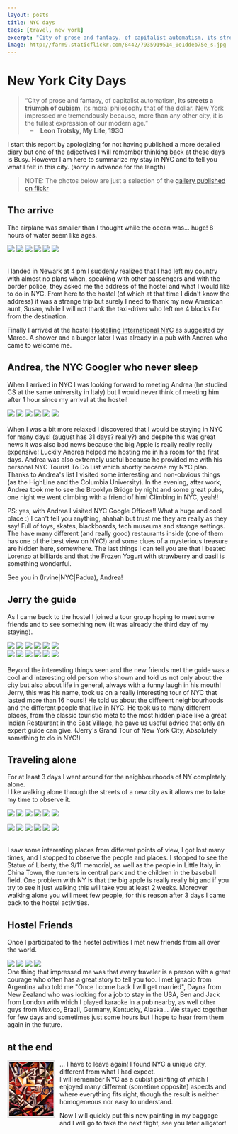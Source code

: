 ```yaml
---
layout: posts
title: NYC days
tags: [travel, new york]
excerpt: "City of prose and fantasy, of capitalist automatism, its streets a triumph of cubism, its moral philosophy that of the dollar. New York impressed me tremendously because it is the fullest expression of our modern age. Leon Trotsky"
image: http://farm9.staticflickr.com/8442/7935919514_0e1ddeb75e_s.jpg
---
```

New York City Days
==================

> “City of prose and fantasy, of capitalist automatism, **its streets a triumph of cubism**, its moral philosophy that of the dollar. New York impressed me tremendously because, more than any other city, it is the fullest expression of our modern age.”   
&nbsp;&nbsp; – &nbsp;&nbsp; **Leon Trotsky, My Life, 1930**

I start this report by apologizing for not having  published a more detailed diary but one of the adjectives  I will remember  thinking back at these days is Busy. 
However I am here to summarize my stay in NYC and to tell you what I felt in this city. (sorry in advance for the length)

> NOTE: The photos below are just a selection of the <a href="http://www.flickr.com/photos/ogeidix/sets/72157631418045748/">gallery published on flickr</a>


The arrive
----------
The airplane was smaller than I thought while the ocean was... huge! 8 hours of water seem like ages.
<div class="gallery">
<a href="http://www.flickr.com/photos/ogeidix/7911494904/in/set-72157631362259196"><img src="http://farm9.staticflickr.com/8316/7911494904_8735b88fd6_s.jpg" /></a>
<a href="http://www.flickr.com/photos/ogeidix/7911495812/in/set-72157631362259196"><img src="http://farm9.staticflickr.com/8310/7911495812_4d5b7966b8_s.jpg" /></a>
<a href="http://www.flickr.com/photos/ogeidix/7911496922/in/set-72157631362259196"><img src="http://farm9.staticflickr.com/8457/7911496922_ab0d308754_s.jpg" /></a>
<a href="http://www.flickr.com/photos/ogeidix/7911499020/in/set-72157631362259196"><img src="http://farm9.staticflickr.com/8176/7911499020_9220fc17d8_s.jpg" /></a>
<a href="http://www.flickr.com/photos/ogeidix/7935878194/in/set-72157631418045748"><img src="http://farm9.staticflickr.com/8297/7935878194_49e4409264_s.jpg" /></a>
<a href="http://www.flickr.com/photos/ogeidix/7935878928/in/set-72157631418045748"><img src="http://farm9.staticflickr.com/8307/7935878928_6f12880cb0_s.jpg" /></a>
<br /><br />
</div>

I landed in Newark at 4 pm I suddenly realized that I had left my country with almost no plans when, speaking with other passengers and with the border police, they asked me the address of the hostel and what I would like to do in NYC. 
From here to the hostel (of which at that time I didn't know the address) it was a strange trip but surely I need to thank my new American aunt, Susan, while I will not thank the taxi-driver who left me 4 blocks far from the destination. 

Finally I arrived at the hostel <a href="http://www.hiusa.org/nyc">Hostelling International NYC</a> as suggested by Marco.
A shower and a burger later I was already in a pub with Andrea who came to welcome me.


Andrea, the NYC Googler who never sleep
---------------------------------------
When I arrived in  NYC I was looking forward to meeting Andrea (he studied CS at the same university in Italy) but I would never think of  meeting him after 1 hour since my arrival at the hostel!
<div class="gallery">
<a href="http://www.flickr.com/photos/ogeidix/7935877136/in/set-72157631418045748"><img src="http://farm9.staticflickr.com/8299/7935877136_8710a89548_s.jpg" /></a>
<a href="http://www.flickr.com/photos/ogeidix/7935896940/in/set-72157631418045748"><img src="http://farm9.staticflickr.com/8438/7935896940_a0ee518210_s.jpg" /></a>
<a href="http://www.flickr.com/photos/ogeidix/7935876318/in/set-72157631418045748"><img src="http://farm9.staticflickr.com/8175/7935876318_2d173da7ea_s.jpg" /></a>
<a href="http://www.flickr.com/photos/ogeidix/7935879204/in/set-72157631418045748"><img src="http://farm9.staticflickr.com/8305/7935879204_ac1ddc854d_s.jpg" /></a>
<a href="http://www.flickr.com/photos/ogeidix/7935880712/in/set-72157631418045748"><img src="http://farm9.staticflickr.com/8436/7935880712_4f68bb1647_s.jpg" /></a>
<a href="http://www.flickr.com/photos/ogeidix/7935881892/in/set-72157631418045748"><img src="http://farm9.staticflickr.com/8456/7935881892_6fc01577c2_s.jpg" /></a>
<br /><br />
</div>
When I was a bit more relaxed I discovered that I would be staying in NYC for many days! (august has 31 days? really?) and despite this was  great news it was also  bad news  because the big Apple is really really really expensive! 
Luckily Andrea helped me hosting me in his room for the first days. Andrea was also extremely useful because he provided me with his personal NYC Tourist To Do List which shortly became my NYC plan. Thanks to Andrea's list I visited some interesting and non-obvious things (as the HighLine and the Columbia University). In the evening, after work, Andrea took me to see the Brooklyn Bridge by night and some great pubs, one night we went climbing with a friend of him! Climbing in NYC, yeah!!

PS: yes, with Andrea I visited NYC Google Offices!! What a huge and cool place :) I can't tell you anything, ahahah but trust me they are really as they say! Full of toys, skates, blackboards, tech museums and strange settings. The have many different (and really good) restaurants inside (one of them has one of the best view on NYC!) and  some clues of a mysterious treasure are hidden here, somewhere. The last things  I can tell you are that I beated Lorenzo at  billiards and that the Frozen Yogurt with strawberry and basil is something wonderful.

See you in (Irvine|NYC|Padua), Andrea!

Jerry the guide
---------------
As I came back to the hostel I joined a tour group hoping to meet some friends and to see something new (It was already the third day of my staying).  
<div class="gallery">
<a href="http://www.flickr.com/photos/ogeidix/7935888520/in/set-72157631418045748"><img src="http://farm9.staticflickr.com/8435/7935888520_f5ef65676c_s.jpg" /></a>
<a href="http://www.flickr.com/photos/ogeidix/7935898308/in/set-72157631418045748"><img src="http://farm9.staticflickr.com/8458/7935898308_6432be63a1_s.jpg" /></a>
<a href="http://www.flickr.com/photos/ogeidix/7935890080/in/set-72157631418045748"><img src="http://farm9.staticflickr.com/8302/7935890080_cd7a62299a_s.jpg" /></a>
<a href="http://www.flickr.com/photos/ogeidix/7935893068/in/set-72157631418045748"><img src="http://farm9.staticflickr.com/8173/7935893068_b7d1160199_s.jpg" /></a>
<a href="http://www.flickr.com/photos/ogeidix/7935906278/in/set-72157631418045748"><img src="http://farm9.staticflickr.com/8305/7935906278_346681bb1e_s.jpg" /></a>
<a href="http://www.flickr.com/photos/ogeidix/7935924144/in/set-72157631418045748"><img src="http://farm9.staticflickr.com/8036/7935924144_a263bd47c6_s.jpg" /></a>
<br />
<a href="http://www.flickr.com/photos/ogeidix/7935903752/in/set-72157631418045748"><img src="http://farm9.staticflickr.com/8170/7935903752_98eaea656d_s.jpg" /></a>
<a href="http://www.flickr.com/photos/ogeidix/7935897984/in/set-72157631418045748"><img src="http://farm9.staticflickr.com/8310/7935897984_3b9f95c76c_s.jpg" /></a>
<a href="http://www.flickr.com/photos/ogeidix/7935890458/in/set-72157631418045748"><img src="http://farm9.staticflickr.com/8316/7935890458_4814960b91_s.jpg" /></a>
<a href="http://www.flickr.com/photos/ogeidix/7935891344/in/set-72157631418045748"><img src="http://farm9.staticflickr.com/8181/7935891344_732653c6fb_s.jpg" /></a>
<a href="http://www.flickr.com/photos/ogeidix/7935919514/in/set-72157631418045748"><img src="http://farm9.staticflickr.com/8442/7935919514_0e1ddeb75e_s.jpg" /></a>
<a href="http://www.flickr.com/photos/ogeidix/7935928086/in/set-72157631418045748"><img src="http://farm9.staticflickr.com/8459/7935928086_a1b56fa8e7_s.jpg" /></a>
<br /><br />
</div>
Beyond the interesting things seen and the new friends met the guide was a cool and interesting old person who shown and told us not only about the city but also about life in general, always with a funny laugh in his mouth!   
Jerry, this was his name, took us on a really interesting tour of  NYC that lasted more than 16 hours!!    
He told us about the different neighbourhoods and the different people that live in NYC. He took us to many different places, from the classic touristic meta to the most hidden place like a great Indian Restaurant in the East Village, he gave us useful advice that only an expert guide can give. (Jerry's Grand Tour of New York City, Absolutely something to do in NYC!)


Traveling alone
----------------
For at least 3 days I went around for the neighbourhoods of NY completely alone.    
I like  walking alone through the streets of a new city as it allows me to take my time to observe it.
<div class="gallery">
<a href="http://www.flickr.com/photos/ogeidix/7935882288/in/set-72157631418045748"><img src="http://farm9.staticflickr.com/8454/7935882288_77e83019ef_s.jpg" /></a>
<a href="http://www.flickr.com/photos/ogeidix/7935894438/in/set-72157631418045748"><img src="http://farm9.staticflickr.com/8314/7935894438_8c28ff22cf_s.jpg" /></a>
<a href="http://www.flickr.com/photos/ogeidix/7935895056/in/set-72157631418045748"><img src="http://farm9.staticflickr.com/8178/7935895056_d9e5e51541_s.jpg" /></a>
<a href="http://www.flickr.com/photos/ogeidix/7935913762/in/set-72157631418045748"><img src="http://farm9.staticflickr.com/8318/7935913762_cb831da36f_s.jpg" /></a>
<a href="http://www.flickr.com/photos/ogeidix/7935885560/in/set-72157631418045748"><img src="http://farm9.staticflickr.com/8449/7935885560_8dfb9ef4f4_s.jpg" /></a>
<a href="http://www.flickr.com/photos/ogeidix/7935924546/in/set-72157631418045748"><img src="http://farm9.staticflickr.com/8444/7935924546_75e89276cb_s.jpg" /></a>
<br />

<a href="http://www.flickr.com/photos/ogeidix/7935887774/in/set-72157631418045748"><img src="http://farm9.staticflickr.com/8458/7935887774_ab46995ab8_s.jpg" /></a>
<a href="http://www.flickr.com/photos/ogeidix/7935889238/in/set-72157631418045748"><img src="http://farm9.staticflickr.com/8435/7935889238_ea3c452611_s.jpg" /></a>
<a href="http://www.flickr.com/photos/ogeidix/7935928872/in/set-72157631418045748"><img src="http://farm9.staticflickr.com/8436/7935928872_083387af15_s.jpg" /></a>
<a href="http://www.flickr.com/photos/ogeidix/7935934994/in/set-72157631418045748"><img src="http://farm9.staticflickr.com/8173/7935934994_1b5b6d0d80_s.jpg" /></a>
<a href="http://www.flickr.com/photos/ogeidix/7935933310/in/set-72157631418045748"><img src="http://farm9.staticflickr.com/8301/7935933310_5e32d4ce11_s.jpg" /></a>
<a href="http://www.flickr.com/photos/ogeidix/7935899684/in/set-72157631418045748"><img src="http://farm9.staticflickr.com/8178/7935899684_e2e0682671_s.jpg" /></a>
<br /><br />
</div>
I saw some interesting places from different points of view, I got lost many times, and I stopped to observe the people and places.   
I stopped to see the Statue of Liberty, the 9/11 memorial, as well as the people in Little Italy, in China Town, the runners in central park and the children in the baseball field.   
One problem with NY is that the big apple is really really big and if you try to see it just walking this will take you at least 2 weeks.
Moreover walking alone you will meet few people, for this reason after 3 days I came back to the hostel activities.

Hostel Friends
--------------
Once I participated to the hostel activities I met new friends from all over the world.
<div class="gallery">
<a href="http://www.flickr.com/photos/ogeidix/7935983012/in/set-72157631418045748"><img src="http://farm9.staticflickr.com/8304/7935983012_faf05dbb68_s.jpg" /></a>
<a href="http://www.flickr.com/photos/ogeidix/7935982696/in/set-72157631418045748"><img src="http://farm9.staticflickr.com/8034/7935982696_1f2ae55af7_s.jpg" /></a>
<a href="http://www.flickr.com/photos/ogeidix/7935907118/in/set-72157631418045748"><img src="http://farm9.staticflickr.com/8182/7935907118_602e73a9e7_s.jpg" /></a>
<a href="http://www.flickr.com/photos/ogeidix/7941670284/in/set-72157631418045748"><img src="http://farm9.staticflickr.com/8318/7941670284_ec2572e5d9_s.jpg" /></a>
</div>
One thing that impressed me was that every traveler is a person with a great courage who often has a great story to tell you too.
I met Ignacio from Argentina who told me "Once I come back I will get married", Dayna from New Zealand who was looking for a job to stay in the USA, Ben and Jack from London with which I played karaoke in a pub nearby, as well other guys from Mexico, Brazil, Germany, Kentucky, Alaska...   
We stayed together for few days and sometimes just some hours but I hope to hear from them again in the future.


at the end
----------
<a href="/imags/cubist_cityscape.jpeg"><img src="/images/cubist_cityscape.jpeg" style="width: 100px; float: left; border: 4px solid #e3e3e3; margin: 0 10px 10px 0"/></a>
... I have to leave again! I found NYC a unique city, different from what I had expect.  
I will remember NYC as a cubist painting of which I enjoyed many different (sometime opposite) aspects and where everything fits right, though the result is neither homogeneous nor easy to understand.

Now I will quickly put this new painting in my baggage and I will go to take the next flight, see you later alligator!
<br /><br /><br /><br /><br />
